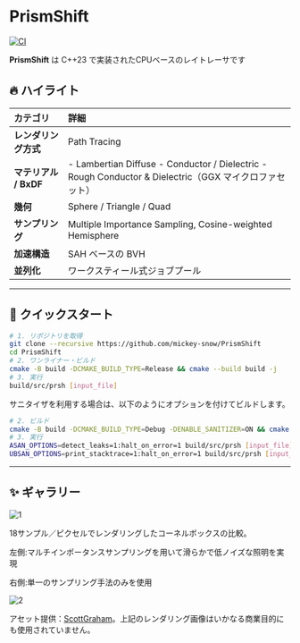 # PrismShift

[![CI](https://github.com/Mickey-snow/PrismShift/actions/workflows/ci.yml/badge.svg)](https://github.com/Mickey-snow/PrismShift/actions/workflows/ci.yml)

**PrismShift** は C++23 で実装されたCPUベースのレイトレーサです


## 🔥 ハイライト

| カテゴリ | 詳細 |
| :-- | :-- |
| **レンダリング方式** | Path Tracing |
| **マテリアル / BxDF** |  - Lambertian Diffuse - Conductor / Dielectric - Rough Conductor & Dielectric（GGX マイクロファセット） |
| **幾何** | Sphere / Triangle / Quad |
| **サンプリング** | Multiple Importance Sampling, Cosine-weighted Hemisphere |
| **加速構造** | SAH ベースの BVH |
| **並列化** | ワークスティール式ジョブプール |

---

## 🚀 クイックスタート

```bash
# 1. リポジトリを取得
git clone --recursive https://github.com/mickey-snow/PrismShift
cd PrismShift
# 2. ワンライナー・ビルド
cmake -B build -DCMAKE_BUILD_TYPE=Release && cmake --build build -j
# 3. 実行
build/src/prsh [input_file]
```

サニタイザを利用する場合は、以下のようにオプションを付けてビルドします。

```bash
# 2. ビルド
cmake -B build -DCMAKE_BUILD_TYPE=Debug -DENABLE_SANITIZER=ON && cmake --build build -j
# 3. 実行
ASAN_OPTIONS=detect_leaks=1:halt_on_error=1 build/src/prsh [input_file]
UBSAN_OPTIONS=print_stacktrace=1:halt_on_error=1 build/src/prsh [input_file]
```

---

## ✨ ギャラリー

![1](https://i.imgur.com/iI6EJY3.jpeg)

18サンプル／ピクセルでレンダリングしたコーネルボックスの比較。

左側:マルチインポータンスサンプリングを用いて滑らかで低ノイズな照明を実現

右側:単一のサンプリング手法のみを使用

![2](https://i.imgur.com/qC1TFzb.jpeg)

アセット提供：[ScottGraham](https://www.blendswap.com/blend/13953)。上記のレンダリング画像はいかなる商業目的にも使用されていません。
